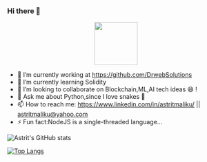 ### Hi there 👋
  <div id="header" align="center">
     <img src="https://media.giphy.com/media/M9gbBd9nbDrOTu1Mqx/giphy.gif" width="100"/>
   </div>
   
- 🔭 I’m currently working at https://github.com/DrwebSolutions
- 🌱 I’m currently learning Solidity
- 👯 I’m looking to collaborate on Blockchain,ML,AI tech ideas 😄 !
- 💬 Ask me about Python,since I love snakes 🤔
- 📫 How to reach me: https://www.linkedin.com/in/astritmaliku/ ||  astritmaliku@yahoo.com
- ⚡ Fun fact:NodeJS is a single-threaded language...

 
 ![Astrit's GitHub stats](https://github-readme-stats.vercel.app/api?username=astrit11&count_private=true&show_icons=true&include_all_commits=true&theme=dracula)
 
 [![Top Langs](https://github-readme-stats.vercel.app/api/top-langs/?username=astrit11)](https://github.com/anuraghazra/github-readme-stats)
 
###
 
